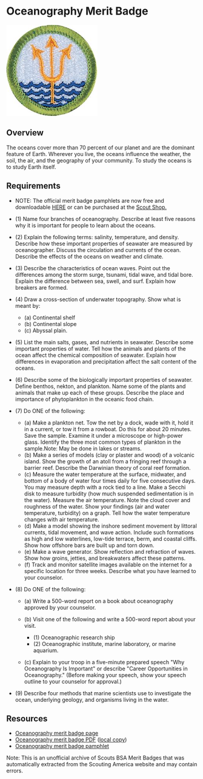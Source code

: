 

# Oceanography Merit Badge

![Oceanography Merit Badge](images/oceanography-merit-badge.jpg)

## Overview



The oceans cover more than 70 percent of our planet and are the dominant feature of Earth. Wherever you live, the oceans influence the weather, the soil, the air, and the geography of your community. To study the oceans is to study Earth itself.

## Requirements

* NOTE:  The official merit badge pamphlets are now free and downloadable  [HERE](https://filestore.scouting.org/filestore/Merit_Badge_ReqandRes/Pamphlets/Oceanography.pdf) or can be purchased at the [Scout Shop.](https://www.scoutshop.org/)
* (1) Name four branches of oceanography. Describe at least five reasons why it is important for people to learn about the oceans.
* (2) Explain the following terms: salinity, temperature,  and density. Describe how these important properties of seawater are measured by oceanographer. Discuss the circulation and currents of the ocean. Describe the effects of the oceans on weather and climate.
* (3) Describe the characteristics of ocean waves. Point out the differences among the storm surge, tsunami, tidal wave, and tidal bore. Explain the difference between sea, swell, and surf. Explain how breakers are formed.
* (4) Draw a cross-section of underwater topography. Show what is meant by:
    * (a) Continental shelf
    * (b) Continental slope
    * (c) Abyssal plain.


* (5) List the main salts, gases, and nutrients in seawater. Describe some important properties of water. Tell how the animals and plants of the ocean affect the chemical composition of seawater. Explain how differences in evaporation and precipitation affect the salt content of the oceans.
* (6) Describe some of the biologically important properties of seawater. Define benthos, nekton, and plankton. Name some of the plants and animals that make up each of these groups. Describe the place and importance of phytoplankton in the oceanic food chain.
* (7) Do ONE of the following:
    * (a) Make a plankton net. Tow the net by a dock, wade with it, hold it in a current, or tow it from a rowboat. Do this for about 20 minutes. Save the sample. Examine it under a microscope or high-power glass. Identify the three most common types of plankton in the sample.Note: May be done in lakes or streams.
    * (b) Make a series of models (clay or plaster and wood) of a volcanic island. Show the growth of an atoll from a fringing reef through a barrier reef. Describe the Darwinian theory of coral reef formation.
    * (c) Measure the water temperature at the surface, midwater, and bottom of a body of water four times daily for five consecutive days. You may measure depth with a rock tied to a line. Make a Secchi disk to measure turbidity (how much suspended sedimentation is in the water). Measure the air temperature. Note the cloud cover and roughness of the water. Show your findings (air and water temperature, turbidity) on a graph. Tell how the water temperature changes with air temperature.
    * (d) Make a model showing the inshore sediment movement by littoral currents, tidal movement, and wave action. Include such formations as high and low waterlines, low-tide terrace, berm, and coastal cliffs. Show how offshore bars are built up and torn down.
    * (e) Make a wave generator. Show reflection and refraction of waves. Show how groins, jetties, and breakwaters affect these patterns.
    * (f) Track and monitor satellite images available on the internet for a specific location for three weeks. Describe what you have learned to your counselor.


* (8) Do ONE of the following:
    * (a) Write a 500-word report on a book about oceanography approved by your counselor.
    * (b) Visit one of the following and write a 500-word report about your visit.
        * (1) Oceanographic research ship
        * (2) Oceanographic institute, marine laboratory, or marine aquarium.


    * (c) Explain to your troop in a five-minute prepared speech "Why Oceanography Is Important" or describe "Career Opportunities in Oceanography." (Before making your speech, show your speech outline to your counselor for approval.)


* (9) Describe four methods that marine scientists use to investigate the ocean, underlying geology, and organisms living in the water.


## Resources

- [Oceanography merit badge page](https://www.scouting.org/merit-badges/oceanography/)
- [Oceanography merit badge PDF](https://filestore.scouting.org/filestore/Merit_Badge_ReqandRes/Pamphlets/Oceanography.pdf) ([local copy](files/oceanography-merit-badge.pdf))
- [Oceanography merit badge pamphlet](https://www.scoutshop.org/oceanography-merit-badge-pamphlet-654572.html)

Note: This is an unofficial archive of Scouts BSA Merit Badges that was automatically extracted from the Scouting America website and may contain errors.